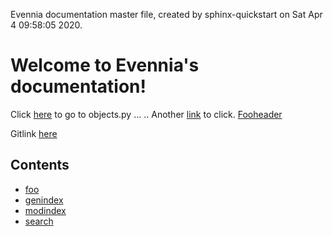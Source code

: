 Evennia documentation master file, created by sphinx-quickstart on Sat Apr  4 09:58:05 2020.

# Welcome to Evennia's documentation!

Click [here](../../../evennia/objects/objects.py) to go to objects.py ... ..
Another [link](foo) to click. [Fooheader](./foo:AnotherHeading)


Gitlink [here](https://github.com/evennia/evennia/blob/master/README.md)


## Contents

* [foo](foo)
* [genindex](genindex)
* [modindex](modindex)
* [search](search)


